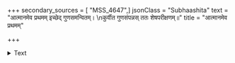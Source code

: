 +++
secondary_sources = [ "MSS_4647",]
jsonClass = "Subhaashita"
text = "आत्मानमेव प्रथमम् इच्छेद् गुणसमन्वितम्।  \nकुर्वीत गुणसंपन्नस् ततः शेषपरीक्षणम्॥"
title = "आत्मानमेव प्रथमम्"

+++

<details><summary>Text</summary>

आत्मानमेव प्रथमम् इच्छेद् गुणसमन्वितम्।  
कुर्वीत गुणसंपन्नस् ततः शेषपरीक्षणम्॥
</details>
